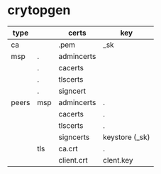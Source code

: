 # crytopgen

| type  |     | certs      | key |
| ---   | --- | ---        | --- |
| ca    |     | .pem       | _sk |
| msp   | .   | admincerts | |
|       | .   | cacerts    | |
|       | .   | tlscerts   | |
|       | .   | signcert   | |
| peers | msp | admincerts  | .   |
|       |     | cacerts     | .   |
|       |     | tlscerts    | .   |
|       |     | signcerts   | keystore (_sk) |
|       | tls | ca.crt      | .   |
|       |     | client.crt  | clent.key |
